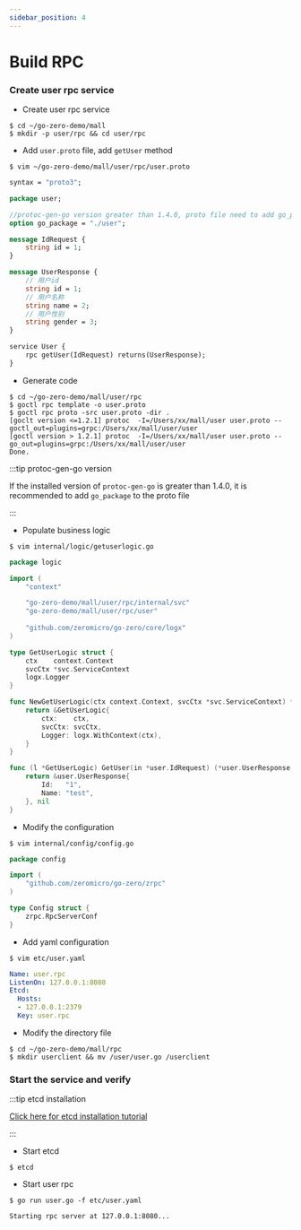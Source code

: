 ```yaml
---
sidebar_position: 4
---
```


# Build RPC

### Create user rpc service

* Create user rpc service
```shell
$ cd ~/go-zero-demo/mall 
$ mkdir -p user/rpc && cd user/rpc  
```

* Add `user.proto` file, add `getUser` method

```shell
$ vim ~/go-zero-demo/mall/user/rpc/user.proto
```

```protobuf
syntax = "proto3";

package user;

//protoc-gen-go version greater than 1.4.0, proto file need to add go_package, otherwise it can not be generated
option go_package = "./user";

message IdRequest {
    string id = 1;
}

message UserResponse {
    // 用户id
    string id = 1;
    // 用户名称
    string name = 2;
    // 用户性别
    string gender = 3;
}

service User {
    rpc getUser(IdRequest) returns(UserResponse);
}
```

* Generate code

 ```shell
$ cd ~/go-zero-demo/mall/user/rpc
$ goctl rpc template -o user.proto
$ goctl rpc proto -src user.proto -dir .
[goclt version <=1.2.1] protoc  -I=/Users/xx/mall/user user.proto --goctl_out=plugins=grpc:/Users/xx/mall/user/user
[goctl version > 1.2.1] protoc  -I=/Users/xx/mall/user user.proto --go_out=plugins=grpc:/Users/xx/mall/user/user
Done.
 ```
  
:::tip protoc-gen-go version
  
  If the installed version of `protoc-gen-go` is greater than 1.4.0, it is recommended to add `go_package` to the proto file
  
:::

* Populate business logic

```shell
$ vim internal/logic/getuserlogic.go
```

```go
package logic

import (
    "context"

    "go-zero-demo/mall/user/rpc/internal/svc"
    "go-zero-demo/mall/user/rpc/user"
    
    "github.com/zeromicro/go-zero/core/logx"
)

type GetUserLogic struct {
    ctx    context.Context
    svcCtx *svc.ServiceContext
    logx.Logger
}

func NewGetUserLogic(ctx context.Context, svcCtx *svc.ServiceContext) *GetUserLogic {
    return &GetUserLogic{
        ctx:    ctx,
        svcCtx: svcCtx,
        Logger: logx.WithContext(ctx),
    }
}

func (l *GetUserLogic) GetUser(in *user.IdRequest) (*user.UserResponse, error) {
    return &user.UserResponse{
        Id:   "1",
        Name: "test",
    }, nil
}
```

* Modify the configuration

```shell
$ vim internal/config/config.go
```

```go
package config

import (
    "github.com/zeromicro/go-zero/zrpc"
)

type Config struct {
    zrpc.RpcServerConf
}
```

* Add yaml configuration

```shell
$ vim etc/user.yaml 
```

```yaml
Name: user.rpc
ListenOn: 127.0.0.1:8080
Etcd:
  Hosts:
  - 127.0.0.1:2379
  Key: user.rpc
```

* Modify the directory file

```shell
$ cd ~/go-zero-demo/mall/rpc
$ mkdir userclient && mv /user/user.go /userclient 
```

### Start the service and verify

:::tip etcd installation
  
[Click here for etcd installation tutorial](https://etcd.io/docs/v3.5/install/)
  
:::

* Start etcd

```shell
$ etcd
```

* Start user rpc

```shell
$ go run user.go -f etc/user.yaml
```
```text
Starting rpc server at 127.0.0.1:8080...
```

